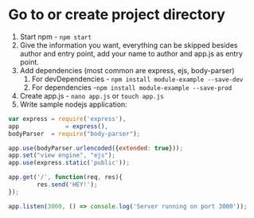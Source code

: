 # Go to or create project directory
1. Start npm - `npm start`
1. Give the information you want, everything can be skipped besides author and entry point, add your name to author and app.js as entry point.
1. Add dependencies (most common are express, ejs, body-parser)
   1. For devDependencies - `npm install module-example --save-dev`
   1. For dependencies -`npm install module-example --save-prod`
1. Create app.js - `nano app.js` or `touch app.js`
1. Write sample nodejs application:
```javascript
var express	= require('express'),
app         	= express(),
bodyParser	= require("body-parser");

app.use(bodyParser.urlencoded({extended: true}));
app.set("view engine", "ejs");
app.use(express.static('public'));

app.get('/', function(req, res){
        res.send('HEY!');
});

app.listen(3000, () => console.log('Server running on port 3000'));
```
